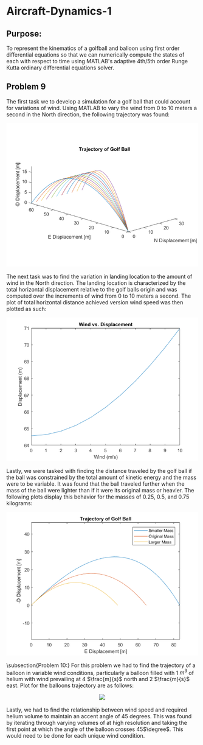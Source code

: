 # Aircraft-Dynamics-1

## Purpose:
To represent the kinematics of a golfball and balloon using first order differential equations so that we can numerically compute the states of each with respect to time using MATLAB's adaptive 4th/5th order Runge Kutta ordinary differential equations solver.


## Problem 9

The first task we to develop a simulation for a golf ball that could account for variations of wind. Using MATLAB to vary the wind from 0 to 10 meters a second in the North direction, the following trajectory was found:

<p align="center">
  <img src="./Images/golfball.png" />
</p>

The next task was to find the variation in landing location to the amount of wind in the  North direction. The landing location is characterized by the total horizontal displacement relative to the golf balls origin and was computed over the increments of wind from 0 to 10 meters a second. The plot of total horizontal distance achieved version wind speed was then plotted as such:


<p align="center">
  <img src="./Images/Windvary.png" />
</p>

Lastly, we were tasked with finding the distance traveled by the golf ball if the ball was constrained by the total amount of kinetic energy and the mass were to be variable. It was found that the ball traveled further when the mass of the ball were lighter than if it were its original mass or heavier. The following plots display this behavior for the masses of 0.25, 0.5, and 0.75 kilograms:

<p align="center">
  <img src="./Images/KineticEnergy.png" />
</p>


\subsection{Problem 10:}
For this problem we had to find the trajectory of a balloon in variable wind conditions, particularly a balloon filled with 1 $m^3$ of helium with wind prevailing at 4 $\frac{m}{s}$ north and 2 $\frac{m}{s}$ east. Plot for the balloons trajectory are as follows:

<p align="center">
  <img src="./Images/Ballon.png" />
</p>

Lastly, we had to find the relationship between wind speed and required helium volume to maintain an accent angle of 45 degrees. This was found by iterating through varying volumes of at high resolution and taking the first point at which the angle of the balloon crosses 45$\degree$. This would need to be done for each unique wind condition.


